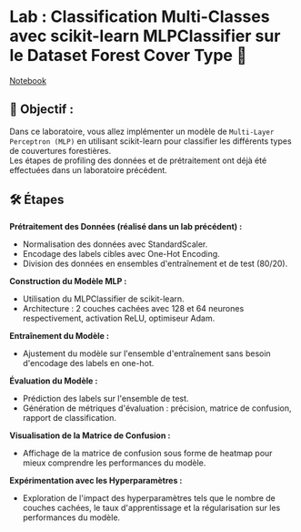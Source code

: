# Lab : Classification Multi-Classes avec scikit-learn MLPClassifier sur le Dataset Forest Cover Type 🌲   

[Notebook](https://albanecoiffe.github.io/MLP_Dataset_Forest_Cover_Type/)   

## 🎯 Objectif :   
Dans ce laboratoire, vous allez implémenter un modèle de `Multi-Layer Perceptron (MLP)` en utilisant scikit-learn pour classifier les différents types de couvertures forestières.    
Les étapes de profiling des données et de prétraitement ont déjà été effectuées dans un laboratoire précédent.

## 🛠️ Étapes

**Prétraitement des Données (réalisé dans un lab précédent) :**
- Normalisation des données avec StandardScaler.
- Encodage des labels cibles avec One-Hot Encoding.
- Division des données en ensembles d'entraînement et de test (80/20).

**Construction du Modèle MLP :**
- Utilisation du MLPClassifier de scikit-learn.
- Architecture : 2 couches cachées avec 128 et 64 neurones respectivement, activation ReLU, optimiseur Adam.

**Entraînement du Modèle :**
- Ajustement du modèle sur l'ensemble d'entraînement sans besoin d'encodage des labels en one-hot.

**Évaluation du Modèle :**
- Prédiction des labels sur l'ensemble de test.
- Génération de métriques d'évaluation : précision, matrice de confusion, rapport de classification.

**Visualisation de la Matrice de Confusion :**
- Affichage de la matrice de confusion sous forme de heatmap pour mieux comprendre les performances du modèle.

**Expérimentation avec les Hyperparamètres :**
- Exploration de l'impact des hyperparamètres tels que le nombre de couches cachées, le taux d'apprentissage et la régularisation sur les performances du modèle.

